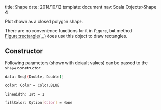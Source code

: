 title:      Shape
date:       2018/10/12
template:   document
nav:        Scala Objects>Shape __4__

Plot shown as a closed polygon shape.

There are no convenience functions for it in `Figure`, but method
[Figure::rectangle(...)](Figure.md#rectangle) does use this object to
draw rectangles.

## Constructor

Following parameters (shown with default values) can be passed to the `Shape`
constructor:

```bash
data: Seq[(Double, Double)]
```

```bash
color: Color = Color.BLUE
```

```bash
lineWidth: Int = 1
```

```bash
fillColor: Option[Color] = None
```



